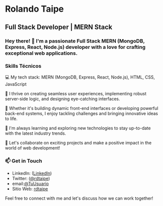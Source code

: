 # Rolando Taipe
## Full Stack Developer | MERN Stack

### Hey there! 👋 I'm a passionate Full Stack MERN (MongoDB, Express, React, Node.js) developer with a love for crafting exceptional web applications.


### Skills Técnicos
💻 My tech stack: MERN (MongoDB, Express, React, Node.js), HTML, CSS, JavaScript

🌟 I thrive on creating seamless user experiences, implementing robust server-side logic, and designing eye-catching interfaces.

🚀 Whether it's building dynamic front-end interfaces or developing powerful back-end systems, I enjoy tackling challenges and bringing innovative ideas to life.

🌱 I'm always learning and exploring new technologies to stay up-to-date with the latest industry trends.

🤝 Let's collaborate on exciting projects and make a positive impact in the world of web development!

### 📫 Get in Touch

- LinkedIn: ([LinkedIn](https://www.linkedin.com/in/rdtaipe))
- Twitter: ([@rdtaipe](https://www.linkedin.com/in/rdtaipe_))
- email:[@TuUsuario](finetaype@gmail.com)
- Sitio Web: [rdtaipe](https://about-rdtaipe.web.app)

Feel free to connect with me and let's discuss how we can work together!

